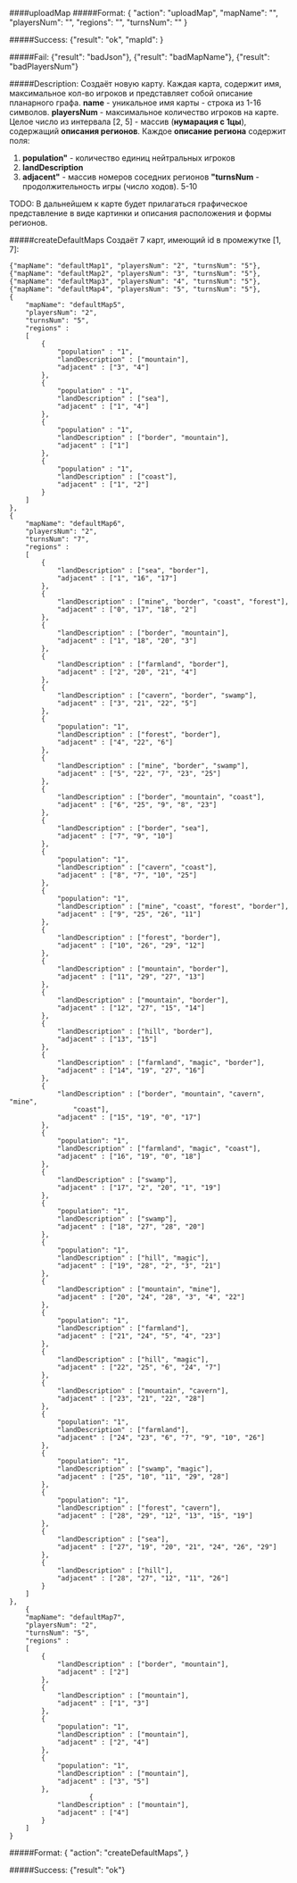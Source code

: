 ####uploadMap
#####Format:
    {
      "action": "uploadMap",
      "mapName": "<mapName>",
      "playersNum": "<playersNum>",
      "regions": "<regions>",
      "turnsNum": "<turnsNum>"
    }


#####Success:
    {"result": "ok", "mapId": <mapId>}
    
#####Fail:
    {"result": "badJson"},
    {"result": "badMapName"},
    {"result": "badPlayersNum"}
      
#####Description:
Создаёт новую карту. Каждая карта, содержит имя, максимальное кол-во
игроков и представляет собой описание планарного графа.
**name** - уникальное имя карты - строка из 1-16 символов.
**playersNum** - максимальное количество игроков на карте. Целое число
из интервала [2, 5]
**<regions>** - массив (**нумарация с 1цы**), содержащий **описания регионов**. Каждое
**описание региона** содержит поля:
1. **population"** - количество единиц нейтральных игроков
1. **landDescription**
1. **adjacent"** - массив номеров соседних регионов
**"turnsNum** - продолжительность игры (число ходов). 5-10

TODO: В дальнейшем к карте будет прилагаться графическое представление в
виде картинки и описания расположения и формы регионов.

#####createDefaultMaps
Создаёт 7 карт, имеющий id в промежутке [1, 7]:


	{"mapName": "defaultMap1", "playersNum": "2", "turnsNum": "5"}, 
	{"mapName": "defaultMap2", "playersNum": "3", "turnsNum": "5"},
	{"mapName": "defaultMap3", "playersNum": "4", "turnsNum": "5"},
	{"mapName": "defaultMap4", "playersNum": "5", "turnsNum": "5"},
	{
		"mapName": "defaultMap5", 
		"playersNum": "2", 
		"turnsNum": "5",
	 	"regions" : 
	 	[
	 		{
	 			"population" : "1",
	 			"landDescription" : ["mountain"],
	 			"adjacent" : ["3", "4"] 
	 		},
	 		{
	 			"population" : "1",
	 			"landDescription" : ["sea"],
	 			"adjacent" : ["1", "4"] 
	 		},
	 		{
	 			"population" : "1",
	 			"landDescription" : ["border", "mountain"],
	 			"adjacent" : ["1"] 
	 		},
	 		{
	 			"population" : "1",
	 			"landDescription" : ["coast"],
	 			"adjacent" : ["1", "2"] 
	 		}
	 	]
	},
	{
		"mapName": "defaultMap6", 
		"playersNum": "2", 
		"turnsNum": "7",
	 	"regions" : 
	 	[
	 		{
	 			"landDescription" : ["sea", "border"],
	 			"adjacent" : ["1", "16", "17"] 
	 		},
	 		{
	 			"landDescription" : ["mine", "border", "coast", "forest"],
	 			"adjacent" : ["0", "17", "18", "2"] 
	 		},
	 		{
	 			"landDescription" : ["border", "mountain"],
	 			"adjacent" : ["1", "18", "20", "3"] 
	 		},
	 		{
	 			"landDescription" : ["farmland", "border"],
	 			"adjacent" : ["2", "20", "21", "4"] 
	 		},
	 		{
	 			"landDescription" : ["cavern", "border", "swamp"],
	 			"adjacent" : ["3", "21", "22", "5"] 
	 		},
			{
				"population": "1",
	 			"landDescription" : ["forest", "border"],
	 			"adjacent" : ["4", "22", "6"] 
	 		},
			{
	 			"landDescription" : ["mine", "border", "swamp"],
	 			"adjacent" : ["5", "22", "7", "23", "25"] 
	 		},
	 		{
	 			"landDescription" : ["border", "mountain", "coast"],
	 			"adjacent" : ["6", "25", "9", "8", "23"] 
	 		},
	 		{
	 			"landDescription" : ["border", "sea"],
	 			"adjacent" : ["7", "9", "10"] 
	 		},
	 		{
	 			"population": "1",
	 			"landDescription" : ["cavern", "coast"],
	 			"adjacent" : ["8", "7", "10", "25"] 
	 		},
	 		{
	 			"population": "1",
	 			"landDescription" : ["mine", "coast", "forest", "border"],
	 			"adjacent" : ["9", "25", "26", "11"] 
	 		},
	 		{
	 			"landDescription" : ["forest", "border"],
	 			"adjacent" : ["10", "26", "29", "12"] 
	 		},
	 		{
	 			"landDescription" : ["mountain", "border"],
	 			"adjacent" : ["11", "29", "27", "13"] 
	 		},
	 		{
	 			"landDescription" : ["mountain", "border"],
	 			"adjacent" : ["12", "27", "15", "14"] 
	 		},
	 		{
	 			"landDescription" : ["hill", "border"],
	 			"adjacent" : ["13", "15"] 
	 		},
	 		{
	 			"landDescription" : ["farmland", "magic", "border"],
	 			"adjacent" : ["14", "19", "27", "16"] 
	 		},
	 		{
	 			"landDescription" : ["border", "mountain", "cavern", "mine", 
	 				"coast"],
	 			"adjacent" : ["15", "19", "0", "17"] 
	 		},
	 		{
	 			"population": "1",
	 			"landDescription" : ["farmland", "magic", "coast"],
	 			"adjacent" : ["16", "19", "0", "18"] 
	 		},
	 		{
	 			"landDescription" : ["swamp"],
	 			"adjacent" : ["17", "2", "20", "1", "19"] 
	 		},
	 		{
	 			"population": "1",
	 			"landDescription" : ["swamp"],
	 			"adjacent" : ["18", "27", "28", "20"] 
	 		},
	 		{
	 			"population": "1",
	 			"landDescription" : ["hill", "magic"],
	 			"adjacent" : ["19", "28", "2", "3", "21"] 
	 		},
	 		{
	 			"landDescription" : ["mountain", "mine"],
	 			"adjacent" : ["20", "24", "28", "3", "4", "22"] 
	 		},
	 		{
	 			"population": "1",
	 			"landDescription" : ["farmland"],
	 			"adjacent" : ["21", "24", "5", "4", "23"] 
	 		},
	 		{
	 			"landDescription" : ["hill", "magic"],
	 			"adjacent" : ["22", "25", "6", "24", "7"] 
	 		},
	 		{
	 			"landDescription" : ["mountain", "cavern"],
	 			"adjacent" : ["23", "21", "22", "28"] 
	 		},
	 		{
	 			"population": "1",
	 			"landDescription" : ["farmland"],
	 			"adjacent" : ["24", "23", "6", "7", "9", "10", "26"] 
	 		},
	 		{
	 			"population": "1",
	 			"landDescription" : ["swamp", "magic"],
	 			"adjacent" : ["25", "10", "11", "29", "28"] 
	 		},
	 		{
	 			"population": "1",
	 			"landDescription" : ["forest", "cavern"],
	 			"adjacent" : ["28", "29", "12", "13", "15", "19"] 
	 		},
	 		{
	 			"landDescription" : ["sea"],
	 			"adjacent" : ["27", "19", "20", "21", "24", "26", "29"] 
	 		},
	 		{
	 			"landDescription" : ["hill"],
	 			"adjacent" : ["28", "27", "12", "11", "26"] 
	 		}
	 	]
	},
        {
		"mapName": "defaultMap7", 
		"playersNum": "2", 
		"turnsNum": "5",
	 	"regions" : 
	 	[
	 		{
	 			"landDescription" : ["border", "mountain"],
	 			"adjacent" : ["2"] 
	 		},
	 		{
	 			"landDescription" : ["mountain"],
	 			"adjacent" : ["1", "3"] 
	 		},
	 		{
	 			"population": "1",
	 			"landDescription" : ["mountain"],
	 			"adjacent" : ["2", "4"] 
	 		},
	 		{
	 			"population": "1",
	 			"landDescription" : ["mountain"],
	 			"adjacent" : ["3", "5"] 
	 		},
                        {
	 			"landDescription" : ["mountain"],
	 			"adjacent" : ["4"] 
	 		}
	 	]
	}	

#####Format:
    {
      "action": "createDefaultMaps",
    }

			
#####Success:
    {"result": "ok"}
